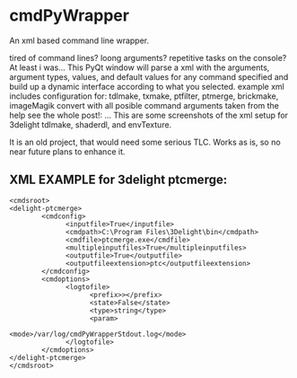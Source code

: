 cmdPyWrapper
============

An xml based command line wrapper.

tired of command lines? loong arguments? repetitive tasks on the console? At least i was...
This PyQt window will parse a xml with the arguments, argument types, values, and default values for any command specified and build up a dynamic interface according to what you selected. example xml includes configuration for: tdlmake, txmake, ptfilter, ptmerge, brickmake, imageMagik convert with all posible command arguments taken from the help see the whole post!: … This are some screenshots of the xml setup for 3delight tdlmake, shaderdl, and envTexture.

It is an old project, that would need some serious TLC. Works as is, so no near future plans to enhance it.


XML EXAMPLE for 3delight ptcmerge:
-----------------------------------

    <cmdsroot>
    <delight-ptcmerge>
            <cmdconfig>
                  <inputfile>True</inputfile>
                  <cmdpath>C:\Program Files\3Delight\bin</cmdpath>
                  <cmdfile>ptcmerge.exe</cmdfile>
                  <multipleinputfiles>True</multipleinputfiles>
                  <outputfile>True</outputfile>
                  <outputfileextension>ptc</outputfileextension>
            </cmdconfig>
            <cmdoptions>
                  <logtofile>
                        <prefix>></prefix>
                        <state>False</state>
                        <type>string</type>
                        <param>
                                <mode>/var/log/cmdPyWrapperStdout.log</mode>
                  </logtofile>
            </cmdoptions>
    </delight-ptcmerge>
    </cmdsroot>
